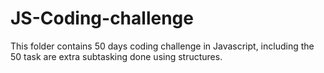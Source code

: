 # JS-Coding-challenge
This folder contains 50 days coding challenge in Javascript, including the 50 task are extra subtasking done using structures.
